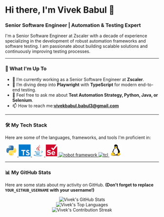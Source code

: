 # Hi there, I'm Vivek Babul 👋

### Senior Software Engineer | Automation & Testing Expert

I'm a Senior Software Engineer at Zscaler with a decade of experience specializing in the development of robust automation frameworks and software testing. I am passionate about building scalable solutions and continuously improving testing processes.

---

### 🚀 What I'm Up To

- 🏢 I’m currently working as a Senior Software Engineer at **Zscaler**.
- 🌱 I’m diving deep into **Playwright** with **TypeScript** for modern end-to-end testing.
- 💬 Feel free to ask me about **Test Automation Strategy, Python, Java, or Selenium**.
- 📫 How to reach me:**vivekbabul.babul3@gmail.com**

---

### 🛠️ My Tech Stack

Here are some of the languages, frameworks, and tools I'm proficient in:

<p align="left">
  <a href="https://www.python.org" target="_blank" rel="noreferrer">
    <img src="https://raw.githubusercontent.com/devicons/devicon/master/icons/python/python-original.svg" alt="python" width="40" height="40"/>
  </a>
  <a href="https://www.typescriptlang.org/" target="_blank" rel="noreferrer">
    <img src="https://raw.githubusercontent.com/devicons/devicon/master/icons/typescript/typescript-original.svg" alt="typescript" width="40" height="40"/>
  </a>
  <a href="https://www.java.com" target="_blank" rel="noreferrer">
    <img src="https://raw.githubusercontent.com/devicons/devicon/master/icons/java/java-original.svg" alt="java" width="40" height="40"/>
  </a>
  <a href="https://www.selenium.dev" target="_blank" rel="noreferrer">
    <img src="https://raw.githubusercontent.com/devicons/devicon/master/icons/selenium/selenium-original.svg" alt="selenium" width="40" height="40"/>
  </a>
  <a href="https://robotframework.org/" target="_blank" rel="noreferrer">
    <img src="https://img.shields.io/badge/Robot_Framework-000?style=for-the-badge&logo=robot-framework&logoColor=white" alt="robot framework" height="40"/>
  </a>
  <a href="https://www.tcl.tk/" target="_blank" rel="noreferrer">
    <img src="https://img.shields.io/badge/TCL-blue?style=for-the-badge&logo=tcl&logoColor=white" alt="tcl" height="40"/>
  </a>
  <a href="https://www.linux.org/" target="_blank" rel="noreferrer">
    <img src="https://raw.githubusercontent.com/devicons/devicon/master/icons/linux/linux-original.svg" alt="linux" width="40" height="40"/>
  </a>
</p>

---

### 📊 My GitHub Stats

Here are some stats about my activity on GitHub. **(Don't forget to replace `YOUR_GITHUB_USERNAME` with your username!)**

<p align="center">
  <img src="https://github-readme-stats.vercel.app/api?username=YOUR_GITHUB_USERNAME&show_icons=true&theme=dracula&include_all_commits=true&count_private=true" alt="Vivek's GitHub Stats" />
  <br/>
  <img src="https://github-readme-stats.vercel.app/api/top-langs/?username=YOUR_GITHUB_USERNAME&layout=compact&langs_count=8&theme=dracula" alt="Vivek's Top Languages" />
  <br/>
  <img src="https://github-readme-streak-stats.herokuapp.com/?user=YOUR_GITHUB_USERNAME&theme=dracula" alt="Vivek's Contribution Streak" />
</p>
